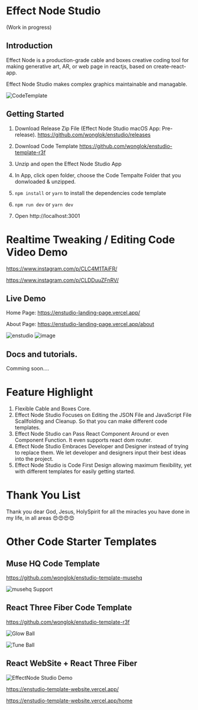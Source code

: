 # Effect Node Studio
(Work in progress)

## Introduction
Effect Node is a production-grade cable and boxes creative coding tool for making generative art, AR, or web page in reactjs, based on create-react-app.

Effect Node Studio makes complex graphics maintainable and managable.

![CodeTemplate](https://github.com/wonglok/effectnode-studio-code-template/blob/master/docs/img/management.png?raw=true)

## Getting Started

1. Download Release Zip File (Effect Node Studio macOS App: Pre-release).
   https://github.com/wonglok/enstudio/releases

2. Download Code Template
   https://github.com/wonglok/enstudio-template-r3f
 
3. Unzip and open the Effect Node Studio App

4. In App, click open folder, choose the Code Tempalte Folder that you donwloaded & unzipped.

5. `npm install` or `yarn` to install the dependencies code template

6. `npm run dev` or `yarn dev`

7. Open http://localhost:3001


# Realtime Tweaking / Editing Code Video Demo

https://www.instagram.com/p/CLC4M1TAiFR/

https://www.instagram.com/p/CLDDuuZFnRV/

## Live Demo

Home Page:
https://enstudio-landing-page.vercel.app/

About Page:
https://enstudio-landing-page.vercel.app/about


![enstudio](https://user-images.githubusercontent.com/4082826/107441562-67fbda80-6b70-11eb-8433-868a7a65f78d.png)
![image](https://user-images.githubusercontent.com/4082826/107439934-cf645b00-6b6d-11eb-82fc-3c9c666d34b6.png)

## Docs and tutorials.

Comming soon....

# Feature Highlight

1. Flexible Cable and Boxes Core.
2. Effect Node Studio Focuses on Editing the JSON File and JavaScript File Scallfolding and Cleanup. So that you can make different code templates.
3. Effect Node Studio can Pass React Component Around or even Component Function. It even supports react dom router.
4. Effect Node Studio Embraces Developer and Designer instead of trying to replace them. We let developer and designers input their best ideas into the project.
5. Effect Node Studio is Code First Design allowing maximum flexibility, yet with different templates for easily getting started.


# Thank You List

Thank you dear God, Jesus, HolySpirit for all the miracles you have done in my life, in all areas 😍😍😍😍

# Other Code Starter Templates

## Muse HQ Code Template 
https://github.com/wonglok/enstudio-template-musehq

![musehq Support](https://github.com/wonglok/enstudio-template-musehq/blob/master/docs/img/musehq.png?raw=true)

## React Three Fiber Code Template 

https://github.com/wonglok/enstudio-template-r3f

![Glow Ball](https://github.com/wonglok/enstudio-template-r3f/raw/master/docs/img/glow-ball.png?raw=true)

![Tune Ball](https://github.com/wonglok/enstudio-template-r3f/raw/master/docs/img/tune-ball.png?raw=true)

## React WebSite + React Three Fiber


![EffectNode Studio Demo](https://github.com/wonglok/enstudio-template-website/blob/master/docs/img/noodles.png?raw=true)


https://enstudio-template-website.vercel.app/

https://enstudio-template-website.vercel.app/home
